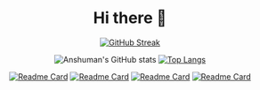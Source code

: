 

<div align="center">
  
  # Hi there 👋
  
[![GitHub Streak](http://github-readme-streak-stats.herokuapp.com?user=Anshuman2305&theme=github-dark&hide_border=true&date_format=j%20M%5B%20Y%5D&stroke=4BE3FF&ring=4BE3FF&fire=FFFFFF&dates=4BE3FF)](https://git.io/streak-stats)
  
  ![Anshuman's GitHub stats](https://github-readme-stats.vercel.app/api?username=Anshuman2305&show_icons=true&theme=dark&hide_border=true&text_color=1B2A65&icon_color=1B2A65&title_color=1B2A65&bg_color=4BE3FF&hide=contribs&hide_rank=true)
[![Top Langs](https://github-readme-stats.vercel.app/api/top-langs/?username=anuraghazra&layout=compact)](https://github.com/anuraghazra/github-readme-stats)


  
  [![Readme Card](https://github-readme-stats.vercel.app/api/pin/?username=Anshuman2305&repo=Mental-Health-CodeUtsava&theme=dark )](https://github.com/anuraghazra/github-readme-stats)
  [![Readme Card](https://github-readme-stats.vercel.app/api/pin/?username=Anshuman2305&repo=Mental-Health-CodeUtsava&theme=dark )](https://github.com/anuraghazra/github-readme-stats)
  [![Readme Card](https://github-readme-stats.vercel.app/api/pin/?username=Anshuman2305&repo=Mental-Health-CodeUtsava&theme=dark )](https://github.com/anuraghazra/github-readme-stats)
  [![Readme Card](https://github-readme-stats.vercel.app/api/pin/?username=Anshuman2305&repo=Mental-Health-CodeUtsava&theme=dark )](https://github.com/anuraghazra/github-readme-stats)

  
</div>
  


<!--
**Anshuman2305/Anshuman2305** is a ✨ _special_ ✨ repository because its `README.md` (this file) appears on your GitHub profile.

Here are some ideas to get you started:

- 🔭 I’m currently working on ...
- 🌱 I’m currently learning ...
- 👯 I’m looking to collaborate on ...
- 🤔 I’m looking for help with ...
- 💬 Ask me about ...
- 📫 How to reach me: ...
- 😄 Pronouns: ...
- ⚡ Fun fact: ...
-->
